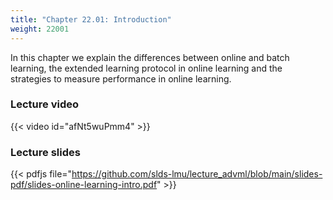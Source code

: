 ```yaml
---
title: "Chapter 22.01: Introduction"
weight: 22001
---
```

In this chapter we explain the differences between online and batch learning, the extended learning protocol in online learning and the strategies to measure performance in online learning.
<!--more-->

### Lecture video

{{< video id="afNt5wuPmm4" >}}

### Lecture slides

{{< pdfjs file="https://github.com/slds-lmu/lecture_advml/blob/main/slides-pdf/slides-online-learning-intro.pdf" >}}
